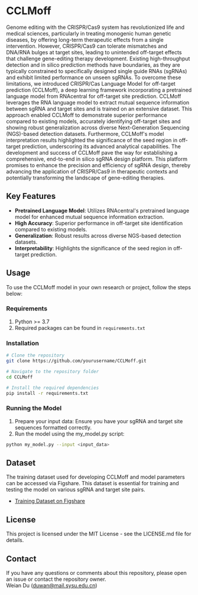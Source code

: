 # CCLMoff
Genome editing with the CRISPR/Cas9 system has revolutionized life and medical sciences, particularly in treating monogenic human genetic diseases, by offering long-term therapeutic effects from a single intervention. 
However, CRISPR/Cas9 can tolerate mismatches and DNA/RNA bulges at target sites, leading to unintended off-target effects that challenge gene-editing therapy development. 
Existing high-throughput detection and in silico prediction methods have boundaries, as they are typically constrained to specifically designed single guide RNAs (sgRNAs) and exhibit limited performance on unseen sgRNAs.
To overcome these limitations, we introduced CRISPR/Cas Language Model for off-target prediction (CCLMoff), a deep learning framework incorporating a pretrained language model from RNAcentral for off-target site prediction. CCLMoff leverages the RNA language model to extract mutual sequence information between sgRNA and target sites and is trained on an extensive dataset. This approach enabled CCLMoff to demonstrate superior performance compared to existing models, accurately identifying off-target sites and showing robust generalization across diverse Next-Generation Sequencing (NGS)-based detection datasets. Furthermore, CCLMoff's model interpretation results highlighted the significance of the seed region in off-target prediction, underscoring its advanced analytical capabilities. The development and success of CCLMoff pave the way for establishing a comprehensive, end-to-end in silico sgRNA design platform. This platform promises to enhance the precision and efficiency of sgRNA design, thereby advancing the application of CRISPR/Cas9 in therapeutic contexts and potentially transforming the landscape of gene-editing therapies. 

## Key Features
- **Pretrained Language Model**: Utilizes RNAcentral's pretrained language model for enhanced mutual sequence information extraction.
- **High Accuracy**: Superior performance in off-target site identification compared to existing models.
- **Generalization**: Robust results across diverse NGS-based detection datasets.
- **Interpretability**: Highlights the significance of the seed region in off-target prediction.

## Usage

To use the CCLMoff model in your own research or project, follow the steps below:

### Requirements
1. Python >= 3.7
2. Required packages can be found in `requirements.txt`

### Installation

```bash
# Clone the repository
git clone https://github.com/yourusername/CCLMoff.git

# Navigate to the repository folder
cd CCLMoff

# Install the required dependencies
pip install -r requirements.txt
```

### Running the Model

1.	Prepare your input data: Ensure you have your sgRNA and target site sequences formatted correctly.
2.	Run the model using the my_model.py script:
```bash
python my_model.py --input <input_data>
```
## Dataset

The training dataset used for developing CCLMoff and model parameters can be accessed via Figshare. This dataset is essential for training and testing the model on various sgRNA and target site pairs.

- [Training Dataset on Figshare](https://doi.org/10.6084/m9.figshare.27080566.v1)


## License
This project is licensed under the MIT License - see the LICENSE.md file for details.

## Contact
If you have any questions or comments about this repository, please open an issue or contact the repository owner.  
Weian Du (duwan@mail.sysu.edu.cn)
